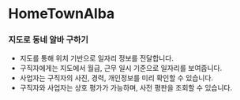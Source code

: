 # HomeTownAlba
### 지도로  동네 알바 구하기

- 지도를 통해 위치 기반으로 일자리 정보를 전달합니다.
- 구직자에게는 지도에서 월급, 근무 일시 기준으로 일자리를 보여줍니다.
- 사업자는 구직자의 사진, 경력, 개인정보를 미리 확인할 수 있습니다.
- 구직자와 사업자는 상호 평가가 가능하며, 사전 평판을 조회할 수 있습니다.

